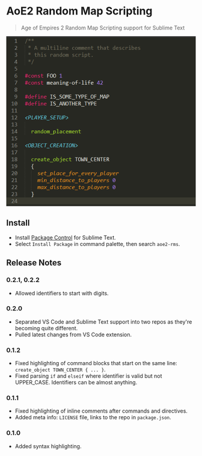 # AoE2 Random Map Scripting

> Age of Empires 2 Random Map Scripting support for Sublime Text

![Screeshot of syntax highlighting](https://github.com/mangudai/sublime-text/blob/master/screenshot.png?raw=true)

## Install

- Install [Package Control](https://packagecontrol.io/) for Sublime Text.
- Select `Install Package` in command palette, then search `aoe2-rms`.

## Release Notes

### 0.2.1, 0.2.2

- Allowed identifiers to start with digits.

### 0.2.0

- Separated VS Code and Sublime Text support into two repos as they're becoming quite different.
- Pulled latest changes from VS Code extension.

### 0.1.2

- Fixed highlighting of command blocks that start on the same line: `create_object TOWN_CENTER { ... }`.
- Fixed parsing `if` and `elseif` where identifier is valid but not UPPER_CASE. Identifiers can be almost anything.

### 0.1.1

- Fixed highlighting of inline comments after commands and directives.
- Added meta info: `LICENSE` file, links to the repo in `package.json`.

### 0.1.0

- Added syntax highlighting.
